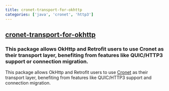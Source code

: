 ```yaml
---
title: cronet-transport-for-okhttp
categories: ['java', 'cronet', 'http3']
---
```

## [cronet-transport-for-okhttp](https://github.com/google/cronet-transport-for-okhttp)

### This package allows OkHttp and Retrofit users to use Cronet as their transport layer, benefiting from features like QUIC/HTTP3 support or connection migration.


This package allows OkHttp and Retrofit users to use
[Cronet](https://developer.android.com/guide/topics/connectivity/cronet)
as their transport layer, benefiting from features like QUIC/HTTP3 support and
connection migration.
